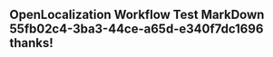 <properties
ms.topic="hero-topic"
ms.test1="hero-topic"
ms.test2="test"/>

## OpenLocalization Workflow Test MarkDown 55fb02c4-3ba3-44ce-a65d-e340f7dc1696 thanks!
